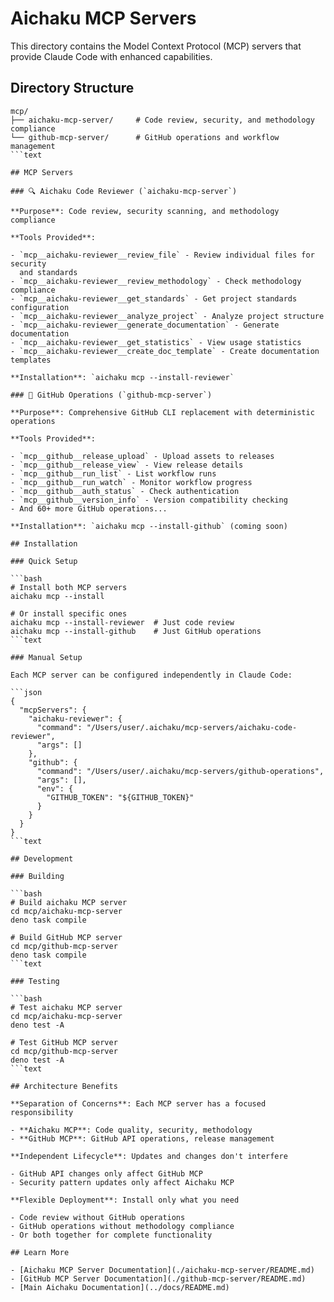 # Aichaku MCP Servers

This directory contains the Model Context Protocol (MCP) servers that provide
Claude Code with enhanced capabilities.

## Directory Structure

````text
mcp/
├── aichaku-mcp-server/     # Code review, security, and methodology compliance
└── github-mcp-server/      # GitHub operations and workflow management
```text

## MCP Servers

### 🔍 Aichaku Code Reviewer (`aichaku-mcp-server`)

**Purpose**: Code review, security scanning, and methodology compliance

**Tools Provided**:

- `mcp__aichaku-reviewer__review_file` - Review individual files for security
  and standards
- `mcp__aichaku-reviewer__review_methodology` - Check methodology compliance
- `mcp__aichaku-reviewer__get_standards` - Get project standards configuration
- `mcp__aichaku-reviewer__analyze_project` - Analyze project structure
- `mcp__aichaku-reviewer__generate_documentation` - Generate documentation
- `mcp__aichaku-reviewer__get_statistics` - View usage statistics
- `mcp__aichaku-reviewer__create_doc_template` - Create documentation templates

**Installation**: `aichaku mcp --install-reviewer`

### 🐙 GitHub Operations (`github-mcp-server`)

**Purpose**: Comprehensive GitHub CLI replacement with deterministic operations

**Tools Provided**:

- `mcp__github__release_upload` - Upload assets to releases
- `mcp__github__release_view` - View release details
- `mcp__github__run_list` - List workflow runs
- `mcp__github__run_watch` - Monitor workflow progress
- `mcp__github__auth_status` - Check authentication
- `mcp__github__version_info` - Version compatibility checking
- And 60+ more GitHub operations...

**Installation**: `aichaku mcp --install-github` (coming soon)

## Installation

### Quick Setup

```bash
# Install both MCP servers
aichaku mcp --install

# Or install specific ones
aichaku mcp --install-reviewer  # Just code review
aichaku mcp --install-github    # Just GitHub operations
```text

### Manual Setup

Each MCP server can be configured independently in Claude Code:

```json
{
  "mcpServers": {
    "aichaku-reviewer": {
      "command": "/Users/user/.aichaku/mcp-servers/aichaku-code-reviewer",
      "args": []
    },
    "github": {
      "command": "/Users/user/.aichaku/mcp-servers/github-operations",
      "args": [],
      "env": {
        "GITHUB_TOKEN": "${GITHUB_TOKEN}"
      }
    }
  }
}
```text

## Development

### Building

```bash
# Build aichaku MCP server
cd mcp/aichaku-mcp-server
deno task compile

# Build GitHub MCP server
cd mcp/github-mcp-server
deno task compile
```text

### Testing

```bash
# Test aichaku MCP server
cd mcp/aichaku-mcp-server
deno test -A

# Test GitHub MCP server
cd mcp/github-mcp-server
deno test -A
```text

## Architecture Benefits

**Separation of Concerns**: Each MCP server has a focused responsibility

- **Aichaku MCP**: Code quality, security, methodology
- **GitHub MCP**: GitHub API operations, release management

**Independent Lifecycle**: Updates and changes don't interfere

- GitHub API changes only affect GitHub MCP
- Security pattern updates only affect Aichaku MCP

**Flexible Deployment**: Install only what you need

- Code review without GitHub operations
- GitHub operations without methodology compliance
- Or both together for complete functionality

## Learn More

- [Aichaku MCP Server Documentation](./aichaku-mcp-server/README.md)
- [GitHub MCP Server Documentation](./github-mcp-server/README.md)
- [Main Aichaku Documentation](../docs/README.md)
````
